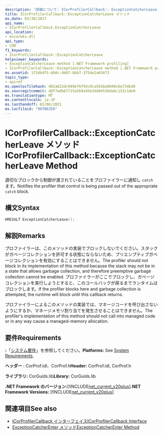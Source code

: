 ```yaml
---
description: '詳細について: ICorProfilerCallback:: ExceptionCatcherLeave メソッド'
title: ICorProfilerCallback::ExceptionCatcherLeave メソッド
ms.date: 03/30/2017
api_name:
- ICorProfilerCallback.ExceptionCatcherLeave
api_location:
- mscorwks.dll
api_type:
- COM
f1_keywords:
- ICorProfilerCallback::ExceptionCatcherLeave
helpviewer_keywords:
- ExceptionCatcherLeave method [.NET Framework profiling]
- ICorProfilerCallback::ExceptionCatcherLeave method [.NET Framework profiling]
ms.assetid: 1f3dbdf5-db0c-4b07-bbb7-375de2a63673
topic_type:
- apiref
ms.openlocfilehash: 402a622dc949ef6f93c0ca5916a0690c6e734bd8
ms.sourcegitcommit: ddf7edb67715a5b9a45e3dd44536dabc153c1de0
ms.translationtype: MT
ms.contentlocale: ja-JP
ms.lasthandoff: 02/06/2021
ms.locfileid: "99706358"
---
```

# <a name="icorprofilercallbackexceptioncatcherleave-method"></a><span data-ttu-id="536de-103">ICorProfilerCallback::ExceptionCatcherLeave メソッド</span><span class="sxs-lookup"><span data-stu-id="536de-103">ICorProfilerCallback::ExceptionCatcherLeave Method</span></span>

<span data-ttu-id="536de-104">適切なブロックから制御が渡されていることをプロファイラーに通知し `catch` ます。</span><span class="sxs-lookup"><span data-stu-id="536de-104">Notifies the profiler that control is being passed out of the appropriate `catch` block.</span></span>  
  
## <a name="syntax"></a><span data-ttu-id="536de-105">構文</span><span class="sxs-lookup"><span data-stu-id="536de-105">Syntax</span></span>  
  
```cpp  
HRESULT ExceptionCatcherLeave();  
```  
  
## <a name="remarks"></a><span data-ttu-id="536de-106">解説</span><span class="sxs-lookup"><span data-stu-id="536de-106">Remarks</span></span>  

 <span data-ttu-id="536de-107">プロファイラーは、このメソッドの実装でブロックしないでください。スタックがガベージコレクションを許可する状態にならないため、プリエンプティブガベージコレクションを有効にすることはできません。</span><span class="sxs-lookup"><span data-stu-id="536de-107">The profiler should not block in its implementation of this method because the stack may not be in a state that allows garbage collection, and therefore preemptive garbage collection cannot be enabled.</span></span> <span data-ttu-id="536de-108">プロファイラーがここでブロックし、ガベージコレクションを実行しようとすると、このコールバックが戻るまでランタイムはブロックします。</span><span class="sxs-lookup"><span data-stu-id="536de-108">If the profiler blocks here and garbage collection is attempted, the runtime will block until this callback returns.</span></span>  
  
 <span data-ttu-id="536de-109">プロファイラーによるこのメソッドの実装では、マネージコードを呼び出さないようにするか、マネージメモリ割り当てを発生させることはできません。</span><span class="sxs-lookup"><span data-stu-id="536de-109">The profiler's implementation of this method should not call into managed code or in any way cause a managed-memory allocation.</span></span>  
  
## <a name="requirements"></a><span data-ttu-id="536de-110">要件</span><span class="sxs-lookup"><span data-stu-id="536de-110">Requirements</span></span>  

 <span data-ttu-id="536de-111">**:**「[システム要件](../../get-started/system-requirements.md)」を参照してください。</span><span class="sxs-lookup"><span data-stu-id="536de-111">**Platforms:** See [System Requirements](../../get-started/system-requirements.md).</span></span>  
  
 <span data-ttu-id="536de-112">**ヘッダー** : CorProf.idl、CorProf.h</span><span class="sxs-lookup"><span data-stu-id="536de-112">**Header:** CorProf.idl, CorProf.h</span></span>  
  
 <span data-ttu-id="536de-113">**ライブラリ:** CorGuids.lib</span><span class="sxs-lookup"><span data-stu-id="536de-113">**Library:** CorGuids.lib</span></span>  
  
 <span data-ttu-id="536de-114">**.NET Framework のバージョン:**[!INCLUDE[net_current_v20plus](../../../../includes/net-current-v20plus-md.md)]</span><span class="sxs-lookup"><span data-stu-id="536de-114">**.NET Framework Versions:** [!INCLUDE[net_current_v20plus](../../../../includes/net-current-v20plus-md.md)]</span></span>  
  
## <a name="see-also"></a><span data-ttu-id="536de-115">関連項目</span><span class="sxs-lookup"><span data-stu-id="536de-115">See also</span></span>

- [<span data-ttu-id="536de-116">ICorProfilerCallback インターフェイス</span><span class="sxs-lookup"><span data-stu-id="536de-116">ICorProfilerCallback Interface</span></span>](icorprofilercallback-interface.md)
- [<span data-ttu-id="536de-117">ExceptionCatcherEnter メソッド</span><span class="sxs-lookup"><span data-stu-id="536de-117">ExceptionCatcherEnter Method</span></span>](icorprofilercallback-exceptioncatcherenter-method.md)

